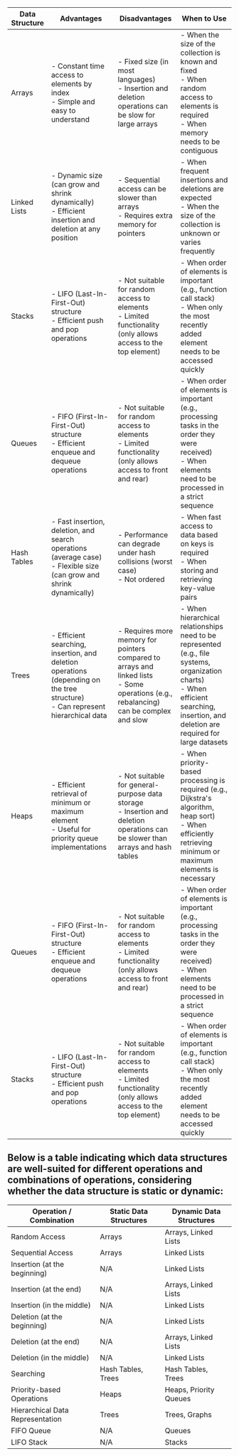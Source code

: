 
| Data Structure | Advantages                                                                                                                                      | Disadvantages                                                                                                                                | When to Use                                                                                                                                                                                            |
|----------------|-------------------------------------------------------------------------------------------------------------------------------------------------|----------------------------------------------------------------------------------------------------------------------------------------------|--------------------------------------------------------------------------------------------------------------------------------------------------------------------------------------------------------|
| Arrays         | - Constant time access to elements by index<br>- Simple and easy to understand                                                               | - Fixed size (in most languages)<br>- Insertion and deletion operations can be slow for large arrays                                      | - When the size of the collection is known and fixed<br>- When random access to elements is required<br>- When memory needs to be contiguous                                                           |
| Linked Lists   | - Dynamic size (can grow and shrink dynamically)<br>- Efficient insertion and deletion at any position                                      | - Sequential access can be slower than arrays<br>- Requires extra memory for pointers                                                      | - When frequent insertions and deletions are expected<br>- When the size of the collection is unknown or varies frequently                                                                           |
| Stacks         | - LIFO (Last-In-First-Out) structure<br>- Efficient push and pop operations                                                                  | - Not suitable for random access to elements<br>- Limited functionality (only allows access to the top element)                              | - When order of elements is important (e.g., function call stack)<br>- When only the most recently added element needs to be accessed quickly                                                     |
| Queues         | - FIFO (First-In-First-Out) structure<br>- Efficient enqueue and dequeue operations                                                          | - Not suitable for random access to elements<br>- Limited functionality (only allows access to front and rear)                              | - When order of elements is important (e.g., processing tasks in the order they were received)<br>- When elements need to be processed in a strict sequence                                            |
| Hash Tables    | - Fast insertion, deletion, and search operations (average case)<br>- Flexible size (can grow and shrink dynamically)                      | - Performance can degrade under hash collisions (worst case)<br>- Not ordered                                                              | - When fast access to data based on keys is required<br>- When storing and retrieving key-value pairs                                                                                                                                                          |
| Trees          | - Efficient searching, insertion, and deletion operations (depending on the tree structure)<br>- Can represent hierarchical data             | - Requires more memory for pointers compared to arrays and linked lists<br>- Some operations (e.g., rebalancing) can be complex and slow | - When hierarchical relationships need to be represented (e.g., file systems, organization charts)<br>- When efficient searching, insertion, and deletion are required for large datasets          |
| Heaps          | - Efficient retrieval of minimum or maximum element<br>- Useful for priority queue implementations                                          | - Not suitable for general-purpose data storage<br>- Insertion and deletion operations can be slower than arrays and hash tables          | - When priority-based processing is required (e.g., Dijkstra's algorithm, heap sort)<br>- When efficiently retrieving minimum or maximum elements is necessary                                        |
| Queues         | - FIFO (First-In-First-Out) structure<br>- Efficient enqueue and dequeue operations                                                          | - Not suitable for random access to elements<br>- Limited functionality (only allows access to front and rear)                              | - When order of elements is important (e.g., processing tasks in the order they were received)<br>- When elements need to be processed in a strict sequence                                            |
| Stacks         | - LIFO (Last-In-First-Out) structure<br>- Efficient push and pop operations                                                                  | - Not suitable for random access to elements<br>- Limited functionality (only allows access to the top element)                              | - When order of elements is important (e.g., function call stack)<br>- When only the most recently added element needs to be accessed quickly                                                     |


## Below is a table indicating which data structures are well-suited for different operations and combinations of operations, considering whether the data structure is static or dynamic:

| Operation / Combination          | Static Data Structures                 | Dynamic Data Structures              |
|----------------------------------|----------------------------------------|--------------------------------------|
| Random Access                    | Arrays                                 | Arrays, Linked Lists                 |
| Sequential Access                | Arrays                                 | Linked Lists                         |
| Insertion (at the beginning)     | N/A                                    | Linked Lists                         |
| Insertion (at the end)           | N/A                                    | Arrays, Linked Lists                 |
| Insertion (in the middle)        | N/A                                    | Linked Lists                         |
| Deletion (at the beginning)      | N/A                                    | Linked Lists                         |
| Deletion (at the end)            | N/A                                    | Arrays, Linked Lists                 |
| Deletion (in the middle)         | N/A                                    | Linked Lists                         |
| Searching                        | Hash Tables, Trees                     | Hash Tables, Trees                   |
| Priority-based Operations        | Heaps                                  | Heaps, Priority Queues               |
| Hierarchical Data Representation | Trees                                  | Trees, Graphs                        |
| FIFO Queue                       | N/A                                    | Queues                               |
| LIFO Stack                       | N/A                                    | Stacks                               |
